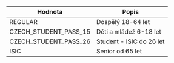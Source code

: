 | Hodnota               | Popis                    |
| --------------------- | ------------------------ |
| REGULAR               | Dospělý 18-64 let        |
| CZECH_STUDENT_PASS_15 | Děti a mládež 6-18 let   |
| CZECH_STUDENT_PASS_26 | Student - ISIC do 26 let |
| ISIC                  | Senior od 65 let         |
